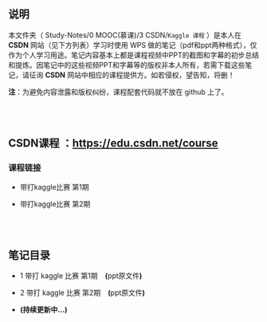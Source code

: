 ## 说明
本文件夹（ Study-Notes/0 MOOC(慕课)/3 CSDN/`Kaggle 课程` ）是本人在 **CSDN** 网站（见下方列表）学习时使用 WPS 做的笔记（pdf和ppt两种格式），仅作为个人学习用途。笔记内容基本上都是课程视频中PPT的截图和字幕的初步总结和提炼。因笔记中的这些视频PPT和字幕等的版权非本人所有，若需下载这些笔记，请征询 **CSDN** 网站中相应的课程提供方。如若侵权，望告知，将删！

**注**：为避免内容泄露和版权纠纷，课程配套代码就不放在 github 上了。


<br>
<br>


## CSDN课程     ：https://edu.csdn.net/course


### 课程链接
* <a href="https://edu.csdn.net/course/detail/36337" style="text-decoration:none">带打kaggle比赛 第1期</a>

* <a href="https://edu.csdn.net/course/detail/36153" style="text-decoration:none">带打kaggle比赛 第2期</a>

<br>
<br>


## 笔记目录
* 1 <a href="https://abrachan.github.io/Study-Notes/0 MOOC(慕课)/Kaggle 课程/1 带打 kaggle 比赛 第1期.pdf" style="text-decoration:none">带打 kaggle 比赛 第1期</a> &ensp; **(**<a href="https://kdocs.cn/l/chHkYlrbZwwv" style="text-decoration:none">ppt原文件</a>**)**

* 2 <a href="https://abrachan.github.io/Study-Notes/0 MOOC(慕课)/Kaggle 课程/2 带打 kaggle 比赛 第2期.pdf" style="text-decoration:none">带打 kaggle 比赛 第2期</a> &ensp; **(**<a href="https://kdocs.cn/l/ckaQIczX7BZH" style="text-decoration:none">ppt原文件</a>**)**


* **(持续更新中...)**
